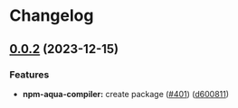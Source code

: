# Changelog

## [0.0.2](https://github.com/fluencelabs/js-client/compare/npm-aqua-compiler-v0.0.1...npm-aqua-compiler-v0.0.2) (2023-12-15)


### Features

* **npm-aqua-compiler:** create package  ([#401](https://github.com/fluencelabs/js-client/issues/401)) ([d600811](https://github.com/fluencelabs/js-client/commit/d6008110cf0ecaf23a63cfef0bb3f786a6eb0937))
